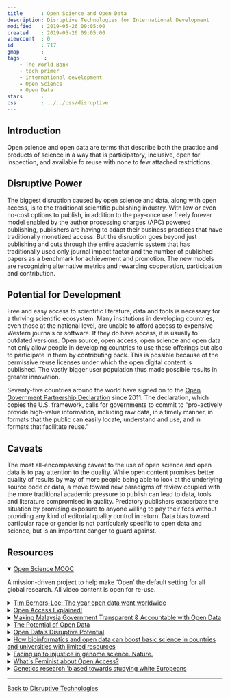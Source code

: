 ```yaml
---
title      : Open Science and Open Data
description: Disruptive Technologies for International Development
modified   : 2019-05-26 09:05:00
created    : 2019-05-26 09:05:00
viewcount  : 0
id         : 717
gmap       : 
tags        :
    - The World Bank
    - tech primer
    - international development
    - Open Science
    - Open Data
stars      : 
css        : ../../css/disruptive
---
```


## Introduction

Open science and open data are terms that describe both the practice and products of science in a way that is participatory, inclusive, open for inspection, and available fo reuse with none to few attached restrictions.

## Disruptive Power

The biggest disruption caused by open science and data, along with open access, is to the traditional scientific publishing industry. With low or even no-cost options to publish, in addition to the pay-once use freely forever model enabled by the author processing charges (APC) powered publishing, publishers are having to adapt their business practices that have traditionally monetized access. But the disruption goes beyond just publishing and cuts through the entire academic system that has traditionally used only journal impact factor and the number of published papers as a benchmark for achievement and promotion. The new models are recognizing alternative metrics and rewarding cooperation, participation and contribution.

## Potential for Development

Free and easy access to scientific literature, data and tools is necessary for a thriving scientific ecosystem. Many institutions in developing countries, even those at the national level, are unable to afford access to expensive Western journals or software. If they do have access, it is usually to outdated versions. Open source, open access, open science and open data not only allow people in developing countries to use these offerings but also to participate in them by contributing back. This is possible because of the permissive reuse licenses under which the open digital content is published. The vastly bigger user population thus made possible results in greater innovation.

Seventy-five countries around the world have signed on to the [Open Government Partnership Declaration](www.opengovpartnership.org/about/open-government-declaration) since 2011. The declaration, which copies the U.S. framework, calls for governments to commit to “pro-actively provide high-value information, including raw data, in a timely manner, in formats that the public can easily locate, understand and use, and in formats that facilitate reuse.”

## Caveats

The most all-encompassing caveat to the use of open science and open data is to pay attention to the quality. While open content promises better quality of results by way of more people being able to look at the underlying source code or data, a move toward new paradigms of review coupled with the more traditional academic pressure to publish can lead to data, tools and literature compromised in quality. Predatory publishers exacerbate the situation by promising exposure to anyone willing to pay their fees without providing any kind of editorial quality control in return. Data bias toward particular race or gender is not particularly specific to open data and science, but is an important danger to guard against.

## Resources

<details class="video" open>
    <summary><a href="https://www.youtube.com/channel/UCuRYnv28aGLz6iyxduJhf9g" target="_blank">Open Science MOOC</a></summary>
    <p>A mission-driven project to help make ‘Open’ the default setting for all global research. All video content is open for re-use.</p>
</details>

<details class="video">
    <summary><a href="https://www.youtube.com/watch?v=3YcZ3Zqk0a8" target="_blank">Tim Berners-Lee: The year open data went worldwide</a></summary>
    <p>At TED2009, Tim Berners-Lee called for "raw data now" — for governments, scientists and institutions to make their data openly available on the web. At TED University in 2010, he shows a few of the interesting results when the data gets linked up.</p>
</details>

<details class="video">
    <summary><a href="https://www.youtube.com/watch?v=L5rVH1KGBCY" target="_blank">Open Access Explained!</a></summary>
    <p>What is open access? An explanation of the world of open access publishing.</p>
</details>

<details class="video">
    <summary><a href="https://www.youtube.com/watch?v=T3O7bkjrVb0" target="_blank">Making Malaysia Government Transparent & Accountable with Open Data</a></summary>
    <p>Co-founder of Sinar Project: Khairil leads a team of dedicated developers at the non-profit and non-partisan Sinar Project, which uses open source technology and ideas to track and measure corruption. Sinar Project is a collection of related open source projects that comprises open data providers and applications that make information accessible to Malaysian citizens.</p>
</details>

<details class="video">
    <summary><a href="https://www.youtube.com/watch?v=bwX5MAZ6zKI" target="_blank">The Potential of Open Data</a></summary>
    <p>Open data has the potential to change the way we see our ourselves, our world and our future. Open Data NZ is the New Zealand government's open data programme, driving the supply and demand of open government data. Open Data NZ is made up of Stats NZ and the Department of Internal Affairs. </p>
</details>

<details class="video">
    <summary><a href="https://www.youtube.com/watch?v=XNrX4RnJzJc" target="_blank">Open Data’s Disruptive Potential</a></summary>
    <p>Making data easily accessible can do far more than support transparency; it has the power to transform government. Open innovation expert David Eaves shares his vision for the evolution open data programs.</p>
</details>

<details class="text">
    <summary><a href="https://www.nature.com/articles/s41587-019-0053-y" target="_blank">How bioinformatics and open data can boost basic science in countries and universities with limited resources</a></summary>
    <p>Providing training and access to standard computing hardware and cloud-based resources can enable scientists in lower-resource institutions and countries to reanalyze published ‘-omics’ data and produce career-enhancing STEM research.</p>
</details>

<details class="text">
    <summary><a href="https://www.nature.com/articles/d41586-019-01166-x" target="_blank">Facing up to injustice in genome science. Nature.</a></summary>
    <p>The reasons behind the lack of diversity in genome research are many. But they include a past fraught with abuses by Western scientists. One infamous tale involved Arizona State University researchers, who in the 1990s took DNA samples from members of the Havasupai Tribe in Arizona for a study on diabetes, but later used the samples without the tribe’s consent for studies on schizophrenia and patterns of population mixing and migration. In 2010, the Havasupai won a US$700,000 settlement, and the university was forced to return all the samples it had collected.</p>
</details>

<details class="text">
    <summary><a href="https://journals.kent.ac.uk/index.php/feministsatlaw/article/view/7/54" target="_blank">What's Feminist about Open Access?</a></summary>
    <p>(The authors) attempt to show what it is about the open access endeavor that resonates with a feminist theory of law and society… In doing so, (they) discover vital synergies between this branch of feminist legal theory and the open access movement.</p>
</details>

<details class="text">
    <summary><a href="https://www.theguardian.com/science/2018/oct/08/genetics-research-biased-towards-studying-white-europeans" target="_blank">Genetics research 'biased towards studying white Europeans</a></summary>
    <p>eople from minority ethnic backgrounds are set to lose out on medical benefits of genetics research due to an overwhelming bias towards studying white European populations, a leading scientist has warned.</p>
</details>

----

[Back to Disruptive Technologies](/Disruptive-Technologies)